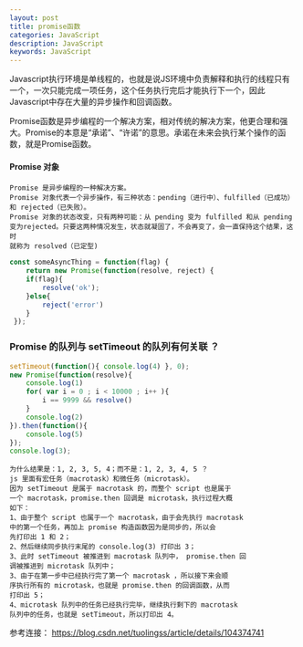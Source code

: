 ```yaml
---
layout: post
title: promise函数
categories: JavaScript
description: JavaScript
keywords: JavaScript
---
```

Javascript执行环境是单线程的，也就是说JS环境中负责解释和执行的线程只有一个，一次只能完成一项任务，这个任务执行完后才能执行下一个，因此Javascript中存在大量的异步操作和回调函数。

Promise函数是异步编程的一个解决方案，相对传统的解决方案，他更合理和强大。Promise的本意是“承诺”、“许诺”的意思。承诺在未来会执行某个操作的函数，就是Promise函数。

#### Promise 对象
```
Promise 是异步编程的一种解决方案。
Promise 对象代表一个异步操作，有三种状态：pending（进行中）、fulfilled（已成功）和 rejected（已失败）。
Promise 对象的状态改变，只有两种可能：从 pending 变为 fulfilled 和从 pending 变为rejected。只要这两种情况发生，状态就凝固了，不会再变了，会一直保持这个结果，这时
就称为 resolved（已定型)

```

```javascript
const someAsyncThing = function(flag) {
    return new Promise(function(resolve, reject) {
    if(flag){
        resolve('ok');
    }else{
        reject('error')
    }
 });
```




### Promise 的队列与 setTimeout 的队列有何关联 ？

```javascript
setTimeout(function(){ console.log(4) }, 0);
new Promise(function(resolve){
    console.log(1)
    for( var i = 0 ; i < 10000 ; i++ ){
        i == 9999 && resolve()
    }
    console.log(2)
}).then(function(){
    console.log(5)
});
console.log(3);
```
```
为什么结果是：1, 2, 3, 5, 4；而不是：1, 2, 3, 4, 5 ？
js 里面有宏任务（macrotask）和微任务（microtask）。
因为 setTimeout 是属于 macrotask 的，而整个 script 也是属于
一个 macrotask，promise.then 回调是 microtask，执行过程大概
如下：
1、由于整个 script 也属于一个 macrotask，由于会先执行 macrotask
中的第一个任务，再加上 promise 构造函数因为是同步的，所以会
先打印出 1 和 2；
2、然后继续同步执行末尾的 console.log(3) 打印出 3；
3、此时 setTimeout 被推进到 macrotask 队列中， promise.then 回
调被推进到 microtask 队列中；
3、由于在第一步中已经执行完了第一个 macrotask ，所以接下来会顺
序执行所有的 microtask，也就是 promise.then 的回调函数，从而
打印出 5；
4、microtask 队列中的任务已经执行完毕，继续执行剩下的 macrotask
队列中的任务，也就是 setTimeout，所以打印出 4。

```

参考连接：
https://blog.csdn.net/tuolingss/article/details/104374741
